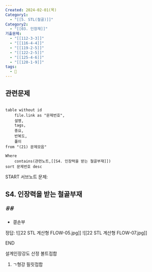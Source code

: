 ```yaml
---
Created: 2024-02-01(목)
Category1:
  - "[[5. STL(철골)]]"
Category2:
  - "[[03. 인장재]]"
기출문제:
  - "[[112-3-3]]"
  - "[[116-4-4]]"
  - "[[119-2-5]]"
  - "[[122-2-5]]"
  - "[[125-4-6]]"
  - "[[120-1-9]]"
tags:
  - 🧮
---
```

## 관련문제
```dataview

table without id
	file.link as "문제번호",
	설명,
	tags,
	중요,
	반복도,
	풀이
from "(21) 문제모음"

Where
	contains(관련노트,[[S4. 인장력을 받는 철골부재]])
sort 문제번호 desc

```

START
서브노트
문제:  
## S4. 인장력을 받는 철골부재

##### 응용
- 결손부 


정답: 
![[22 STL 계산형 FLOW-05.jpg]]
![[22 STL 계산형 FLOW-07.jpg]]
<!--ID: 1704617828198-->
END



설계인장강도 산정
볼트접합
1. ㄱ형강
필릿접합
